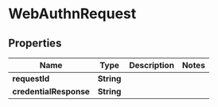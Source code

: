 

# WebAuthnRequest


## Properties

| Name | Type | Description | Notes |
|------------ | ------------- | ------------- | -------------|
|**requestId** | **String** |  |  |
|**credentialResponse** | **String** |  |  |



